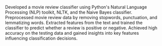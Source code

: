 

Developed a movie review classifier using Python's Natural Language Processing (NLP) toolkit, NLTK, and the Naive Bayes classifier. Preprocessed movie review data by removing stopwords, punctuation, and lemmatizing words. Extracted features from the text and trained the classifier to predict whether a review is positive or negative. Achieved high accuracy on the testing data and gained insights into key features influencing classification decisions. 
